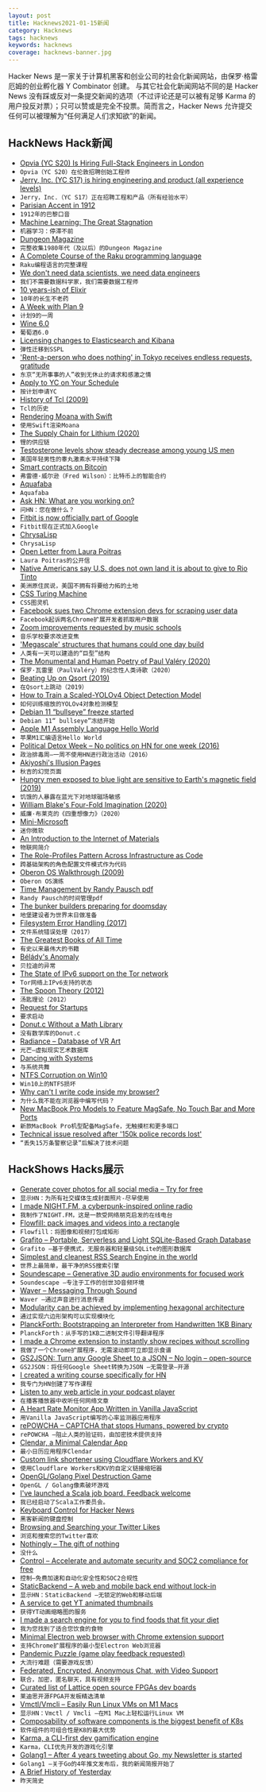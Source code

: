 ```yaml
---
layout: post
title: Hacknews2021-01-15新闻
category: Hacknews
tags: hacknews
keywords: hacknews
coverage: hacknews-banner.jpg
---
```


Hacker News 是一家关于计算机黑客和创业公司的社会化新闻网站，由保罗·格雷厄姆的创业孵化器 Y Combinator 创建。
与其它社会化新闻网站不同的是 Hacker News 没有踩或反对一条提交新闻的选项（不过评论还是可以被有足够 Karma 的用户投反对票）；只可以赞或是完全不投票。简而言之，Hacker News 允许提交任何可以被理解为“任何满足人们求知欲”的新闻。

## HackNews Hack新闻


- [Opvia (YC S20) Is Hiring Full-Stack Engineers in London](https://www.notion.so/opvia/Opvia-Jobs-151305ed30a140f29ec9eb7df00deadc)
- `Opvia（YC S20）在伦敦招聘创始工程师`
- [Jerry, Inc. (YC S17) is hiring engineering and product (all experience levels)](https://jerry.ai/careers)
- `Jerry，Inc.（YC S17）正在招聘工程和产品（所有经验水平）`
- [Parisian Accent in 1912](https://www.franceculture.fr/sciences-du-langage/archive-exceptionnelle-ecoutez-laccent-parisien-en-1912)
- `1912年的巴黎口音`
- [Machine Learning: The Great Stagnation](https://marksaroufim.substack.com/p/machine-learning-the-great-stagnation)
- `机器学习：停滞不前`
- [Dungeon Magazine](https://archive.org/details/dungeonmagazine?sort=titleSorter)
- `完整收集1980年代（及以后）的Dungeon Magazine`
- [A Complete Course of the Raku programming language](https://course.raku.org/)
- `Raku编程语言的完整课程`
- [We don't need data scientists, we need data engineers](https://www.mihaileric.com/posts/we-need-data-engineers-not-data-scientists/)
- `我们不需要数据科学家，我们需要数据工程师`
- [10 years-ish of Elixir](https://dashbit.co/blog/ten-years-ish-of-elixir)
- `10年的长生不老药`
- [A Week with Plan 9](https://thedorkweb.substack.com/p/a-week-with-plan-9)
- `计划9的一周`
- [Wine 6.0](https://source.winehq.org/git/wine.git/blob/wine-6.0:/ANNOUNCE)
- `葡萄酒6.0`
- [Licensing changes to Elasticsearch and Kibana](https://www.elastic.co/blog/licensing-change)
- `弹性迁移到SSPL`
- ['Rent-a-person who does nothing' in Tokyo receives endless requests, gratitude](https://mainichi.jp/english/articles/20210111/p2a/00m/0dm/016000c)
- `东京“无所事事的人”收到无休止的请求和感激之情`
- [Apply to YC on Your Schedule](https://blog.ycombinator.com/apply-to-yc-on-your-schedule/)
- `按计划申请YC`
- [History of Tcl (2009)](https://web.stanford.edu/~ouster/cgi-bin/tclHistory.php)
- `Tcl的历史`
- [Rendering Moana with Swift](https://gonsoloblog.wordpress.com/2021/01/14/rendering-moana-with-swift/)
- `使用Swift渲染Moana`
- [The Supply Chain for Lithium (2020)](https://clearpath.org/energy-101/supply-chain-for-lithium-and-critical-minerals-is-critical/)
- `锂的供应链`
- [Testosterone levels show steady decrease among young US men](https://www.urologytimes.com/view/testosterone-levels-show-steady-decrease-among-young-us-men)
- `美国年轻男性的睾丸激素水平持续下降`
- [Smart contracts on Bitcoin](https://avc.com/2021/01/smart-contracts-on-bitcoin/)
- `弗雷德·威尔逊（Fred Wilson）：比特币上的智能合约`
- [Aquafaba](http://aquafaba.com/index.html)
- `Aquafaba`
- [Ask HN: What are you working on?](item?id=25783152)
- `问HN：您在做什么？`
- [Fitbit is now officially part of Google](https://blog.fitbit.com/2021-update/)
- `Fitbit现在正式加入Google`
- [ChrysaLisp](https://github.com/vygr/ChrysaLisp)
- `ChrysaLisp`
- [Open Letter from Laura Poitras](https://www.praxisfilms.org/open-letter-from-laura-poitras/)
- `Laura Poitras的公开信`
- [Native Americans say U.S. does not own land it is about to give to Rio Tinto](https://www.reuters.com/article/us-usa-mining-resolution/native-americans-say-u-s-does-not-own-land-it-is-about-to-give-to-rio-tinto-idUSKBN29J2R9)
- `美洲原住民说，美国不拥有将要给力拓的土地`
- [CSS Turing Machine](https://brandondong.github.io/css-turing-machine/)
- `CSS图灵机`
- [Facebook sues two Chrome extension devs for scraping user data](https://about.fb.com/news/2021/01/combating-scraping-by-malicious-browser-extensions/)
- `Facebook起诉两名Chrome扩展开发者抓取用户数据`
- [Zoom improvements requested by music schools](https://music.yale.edu/news/yale-led-effort-yields-zoom-upgrades)
- `音乐学校要求改进变焦`
- ['Megascale' structures that humans could one day build](https://www.bbc.com/future/article/20210113-the-megascale-structures-that-humans-could-one-day-build)
- `人类有一天可以建造的“巨型”结构`
- [The Monumental and Human Poetry of Paul Valéry (2020)](https://hyperallergic.com/580740/the-idea-of-perfection-the-poetry-and-prose-of-paul-valery/)
- `保罗·瓦雷里（PaulValéry）的纪念性人类诗歌（2020）`
- [Beating Up on Qsort (2019)](https://travisdowns.github.io/blog/2019/05/22/sorting.html)
- `在Qsort上跳动（2019）`
- [How to Train a Scaled-YOLOv4 Object Detection Model](https://blog.paperspace.com/how-to-train-scaled-yolov4-object-detection/)
- `如何训练缩放的YOLOv4对象检测模型`
- [Debian 11 “bullseye” freeze started](https://lists.debian.org/debian-devel-announce/2021/01/msg00002.html)
- `Debian 11“ bullseye”冻结开始`
- [Apple M1 Assembly Language Hello World](https://smist08.wordpress.com/2021/01/08/apple-m1-assembly-language-hello-world/)
- `苹果M1汇编语言Hello World`
- [Political Detox Week – No politics on HN for one week (2016)](https://news.ycombinator.com/item?id=13108404)
- `政治排毒周–一周不使用HN进行政治活动（2016）`
- [Akiyoshi's Illusion Pages](http://www.ritsumei.ac.jp/~akitaoka/index-e.html)
- `秋吉的幻觉页面`
- [Hungry men exposed to blue light are sensitive to Earth's magnetic field (2019)](https://journals.plos.org/plosone/article?id=10.1371/journal.pone.0211826)
- `饥饿的人暴露在蓝光下对地球磁场敏感`
- [William Blake's Four-Fold Imagination (2020)](https://aeon.co/essays/what-we-can-learn-from-william-blakes-visionary-imagination)
- `威廉·布莱克的《四重想像力》（2020）`
- [Mini-Microsoft](http://minimsft.blogspot.com/)
- `迷你微软`
- [An Introduction to the Internet of Materials](https://dl.acm.org/doi/pdf/10.1145/3429948)
- `物联网简介`
- [The Role-Profiles Pattern Across Infrastructure as Code](https://medium.com/cloud-technology-solutions/the-role-profiles-pattern-across-infrastructure-as-code-3d8910dcd3c9)
- `跨基础架构的角色配置文件模式作为代码`
- [Oberon OS Walkthrough (2009)](http://ignorethecode.net/blog/2009/04/22/oberon/)
- `Oberon OS演练`
- [Time Management by Randy Pausch pdf](https://www.cs.virginia.edu/~robins/Randy/RandyPauschTimeManagement2007.pdf)
- `Randy Pausch的时间管理pdf`
- [The bunker builders preparing for doomsday](https://www.bbc.com/future/article/20200513-the-bunker-builders-preparing-for-doomsday)
- `地堡建设者为世界末日做准备`
- [Filesystem Error Handling (2017)](https://danluu.com/filesystem-errors/)
- `文件系统错误处理（2017）`
- [The Greatest Books of All Time](https://thegreatestbooks.org/)
- `有史以来最伟大的书籍`
- [Bélády's Anomaly](https://en.wikipedia.org/wiki/B%C3%A9l%C3%A1dy%27s_anomaly)
- `贝拉迪的异常`
- [The State of IPv6 support on the Tor network](https://blog.torproject.org/state-of-ipv6-support-tor-network)
- `Tor网络上IPv6支持的状态`
- [The Spoon Theory (2012)](https://butyoudontlooksick.com/articles/written-by-christine/the-spoon-theory/)
- `汤匙理论（2012）`
- [Request for Startups](https://evaz.substack.com/p/rfs)
- `要求启动`
- [Donut.c Without a Math Library](https://www.a1k0n.net/2021/01/13/optimizing-donut.html)
- `没有数学库的Donut.c`
- [Radiance – Database of VR Art](https://www.radiancevr.co)
- `光芒–虚拟现实艺术数据库`
- [Dancing with Systems](http://donellameadows.org/archives/dancing-with-systems/)
- `与系统共舞`
- [NTFS Corruption on Win10](https://twitter.com/jonasLyk/status/1347900440000811010)
- `Win10上的NTFS损坏`
- [Why can't I write code inside my browser?](https://tomcritchlow.com/2021/01/14/new-browsers/)
- `为什么我不能在浏览器中编写代码？`
- [New MacBook Pro Models to Feature MagSafe, No Touch Bar and More Ports](https://www.macrumors.com/2021/01/15/new-macbook-pro-models-magsafe-ports/)
- `新款MacBook Pro机型配备MagSafe，无触摸栏和更多端口`
- [Technical issue resolved after '150k police records lost'](https://www.bbc.co.uk/news/uk-55672194)
- `“丢失15万条警察记录”后解决了技术问题`


## HackShows Hacks展示

- [ Generate cover photos for all social media – Try for free](https://www.gabzzle.com)
- `显示HN：为所有社交媒体生成封面照片-尽早使用`
- [ I made NIGHT.FM, a cyberpunk-inspired online radio](https://night.fm/)
- `我制作了NIGHT.FM，这是一款受网络朋克启发的在线电台`
- [ Flowfill: pack images and videos into a rectangle](https://github.com/ijt/flowfill)
- `Flowfill：将图像和视频打包成矩形`
- [ Grafito – Portable, Serverless and Light SQLite-Based Graph Database](https://github.com/arturo-lang/grafito)
- `Grafito –基于便携式，无服务器和轻量级SQLite的图形数据库`
- [ Simplest and cleanest RSS Search Engine in the world](https://datorss.com)
- `世界上最简单，最干净的RSS搜索引擎`
- [ Soundescape – Generative 3D audio environments for focused work](https://soundescape.io/)
- `Soundescape –专注于工作的创世3D音频环境`
- [ Waver – Messaging Through Sound](https://github.com/ggerganov/ggwave/tree/master/examples/waver)
- `Waver –通过声音进行消息传递`
- [ Modularity can be achieved by implementing hexagonal architecture](https://github.com/AlicanAkkus/Modular-Architecture-Hexagonal-Demo-Project)
- `通过实现六边形架构可以实现模块化`
- [ PlanckForth: Bootstrapping an Interpreter from Handwritten 1KB Binary](https://github.com/nineties/planckforth)
- `PlanckForth：从手写的1KB二进制文件引导翻译程序`
- [ I made a Chrome extension to instantly show recipes without scrolling](http://repibox.com/)
- `我做了一个Chrome扩展程序，无需滚动即可立即显示食谱`
- [ GS2JSON: Turn any Google Sheet to a JSON – No login – open-source](https://zero.sh/labs/gs2json)
- `GS2JSON：将任何Google Sheet转换为JSON –无需登录–开源`
- [ I created a writing course specifically for HN](https://hitthefrontpage.com/)
- `我专门为HN创建了写作课程`
- [ Listen to any web article in your podcast player](http://audiblogs.com)
- `在播客播放器中收听任何网络文章`
- [ A Heart Rate Monitor App Written in Vanilla JavaScript](https://github.com/richrd/heart-rate-monitor)
- `用Vanilla JavaScript编写的心率监测器应用程序`
- [ rePOWCHA – CAPTCHA that stops Humans, powered by crypto](https://repowcha.com)
- `rePOWCHA –阻止人类的验证码，由加密技术提供支持`
- [ Clendar, a Minimal Calendar App](https://apps.apple.com/us/app/clendar-a-calendar-app/id1548102041)
- `最小日历应用程序Clendar`
- [ Custom link shortener using Cloudflare Workers and KV](https://github.com/VandyHacks/vhl.ink)
- `使用Cloudflare Workers和KV的自定义链接缩短器`
- [ OpenGL/Golang Pixel Destruction Game](https://github.com/lallassu/moonshot)
- `OpenGL / Golang像素破坏游戏`
- [ I've launched a Scala job board. Feedback welcome](https://scalajobs.dev/)
- `我已经启动了Scala工作委员会。`
- [ Keyboard Control for Hacker News](https://haxplore.pabue.co)
- `黑客新闻的键盘控制`
- [ Browsing and Searching your Twitter Likes](https://xoelop.medium.com/how-to-browse-and-search-your-liked-tweets-711fc1b70851)
- `浏览和搜索您的Twitter喜欢`
- [ Nothingly – The gift of nothing](https://nothing.ly/)
- `没什么`
- [ Control – Accelerate and automate security and SOC2 compliance for free](https://control.verygoodsecurity.com/)
- `控制–免费加速和自动化安全性和SOC2合规性`
- [ StaticBackend – A web and mobile back end without lock-in](https://staticbackend.com)
- `显示HN：StaticBackend –无锁定的Web和移动后端`
- [ A service to get YT animated thumbnails](https://thumb.yt/)
- `获得YT动画缩略图的服务`
- [ I made a search engine for you to find foods that fit your diet](https://www.reddit.com/r/FODMAPS/comments/kxb20c/i_made_a_searchable_database_of_100000_low_fodmap/)
- `我为您找到了适合您饮食的食物`
- [ Minimal Electron web browser with Chrome extension support](https://github.com/samuelmaddock/electron-browser-shell)
- `支持Chrome扩展程序的最小型Electron Web浏览器`
- [ Pandemic Puzzle (game play feedback requested)](https://kalbfled.itch.io/pandemic-puzzle)
- `大流行难题（需要游戏反馈）`
- [ Federated, Encrypted, Anonymous Chat, with Video Support](https://ognode.herokuapp.com)
- `联合，加密，匿名聊天，具有视频支持`
- [ Curated list of Lattice open source FPGAs dev boards](https://github.com/kelu124/awesome-latticeFPGAs)
- `莱迪思开源FPGA开发板精选清单`
- [ Vmctl/Vmcli – Easily Run Linux VMs on M1 Macs](https://github.com/gyf304/vmcli)
- `显示HN：Vmctl / Vmcli –在M1 Mac上轻松运行Linux VM`
- [ Composability of software components is the biggest benefit of K8s](https://lab.computer/static/blogs_p/jekyll/pixyll/2020/10/10/k8s-saas/)
- `软件组件的可组合性是K8的最大优势`
- [ Karma, a CLI-first dev gamification engine](https://www.getkarma.dev)
- `Karma，CLI优先开发的游戏化引擎`
- [ Golang1 – After 4 years tweeting about Go, my Newsletter is started](https://golang1.substack.com)
- `Golang1 –关于Go的4年推文发布后，我的新闻简报开始了`
- [ A Brief History of Yesterday](https://abriefhistoryofyesterday.com/)
- `昨天简史`

